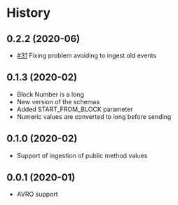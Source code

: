 History
=======

0.2.2 (2020-06)
------------------

* [#31](https://github.com/keyko-io/web3-monitoring-agent/pull/31) Fixing problem avoiding to ingest old events

0.1.3 (2020-02)
------------------

* Block Number is a long
* New version of the schemas
* Added START_FROM_BLOCK parameter
* Numeric values are converted to long before sending


0.1.0 (2020-02)
------------------

* Support of ingestion of public method values


0.0.1 (2020-01)
------------------

* AVRO support

